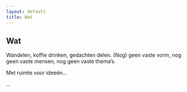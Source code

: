 ```yaml
---
layout: default
title: Wat
---
```


<section>
  <h1>Wat</h1>
<p>Wandelen, koffie drinken, gedachten delen. (Nog) geen vaste vorm, nog geen vaste mensen, nog geen vaste thema’s. </p>

<p>Met ruimte voor ideeën<span class="dots">...</span></p>

<p><span class="dots">...</span></p>
</section>

<div class="bottom">
  <div class="main-cat"></div>
  <div class="little-cat">
    <img src="{{ '/assets/images/little-cat.svg' | relative_url }}" alt="">
  </div> 
</div>
